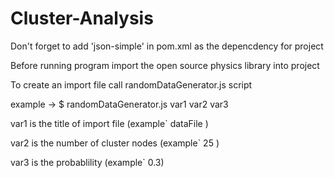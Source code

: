 # Cluster-Analysis
Don't forget to add 'json-simple' in pom.xml as the depencdency for project

Before running program import the open source physics library into project

To create an import file call randomDataGenerator.js script

example -> $ randomDataGenerator.js var1 var2 var3

var1 is the title of import file (example\` dataFile )

var2 is the number of cluster nodes (example\` 25 )

var3 is the probablility (example\` 0.3)
